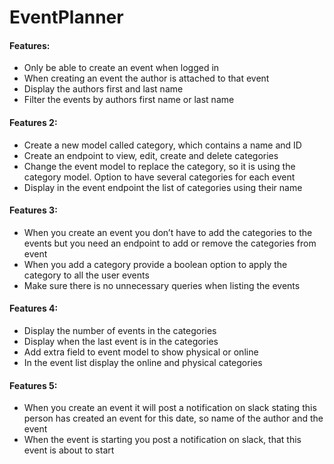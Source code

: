 # EventPlanner

#### Features:

- Only be able to create an event when logged in
- When creating an event the author is attached to that event 
- Display the authors first and last name
- Filter the events by authors first name or last name

#### Features 2:

- Create a new model called category, which contains a name and ID
- Create an endpoint to view, edit, create and delete categories
- Change the event model to replace the category, so it is using the category model. Option to have several categories for each event
- Display in the event endpoint the list of categories using their name

#### Features 3:

- When you create an event you don’t have to add the categories to the events but you need an endpoint to add or remove the categories from event
- When you add a category provide a boolean option to apply the category to all the user events
- Make sure there is no unnecessary queries when listing the events

#### Features 4:

- Display the number of events in the categories
- Display when the last event is in the categories
- Add extra field to event model to show physical or online
- In the event list display the online and physical categories


#### Features 5: 
- When you create an event it will post a notification on slack stating this person has created an event for this date, so name of the author and the event
- When the event is starting you post a notification on slack, that this event is about to start
